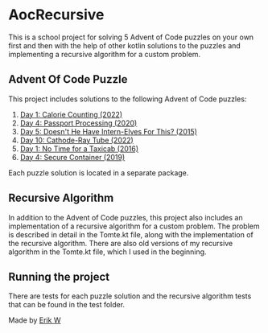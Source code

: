 # AocRecursive

This is a school project for solving 5 Advent of Code puzzles on your own first and then with the help of other kotlin solutions to the puzzles and implementing a recursive algorithm for a custom problem.

## Advent Of Code Puzzle

This project includes solutions to the following Advent of Code puzzles:

1.  [Day 1: Calorie Counting (2022)](https://adventofcode.com/2022/day/1)
2.  [Day 4: Passport Processing (2020)](https://adventofcode.com/2020/day/4)
3.  [Day 5: Doesn't He Have Intern-Elves For This? (2015)](https://adventofcode.com/2015/day/5)
4.  [Day 10: Cathode-Ray Tube (2022)](https://adventofcode.com/2022/day/10)
5.  [Day 1: No Time for a Taxicab (2016)](https://adventofcode.com/2016/day/1)
6.  [Day 4: Secure Container (2019)](https://adventofcode.com/2019/day/4)<br />

Each puzzle solution is located in a separate package.

## Recursive Algorithm

In addition to the Advent of Code puzzles, this project also includes an implementation of a recursive algorithm for a custom problem. 
The problem is described in detail in the Tomte.kt file, along with the implementation of the recursive algorithm. 
There are also old versions of my recursive algorithm in the Tomte.kt file, which I used in the beginning.

## Running the project

There are tests for each puzzle solution and the recursive algorithm tests that can be found in the test folder.

Made by [Erik W](https://github.com/knottem/)